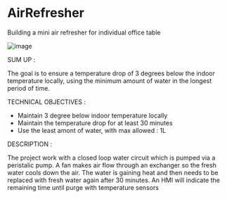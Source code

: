 # AirRefresher
Building a mini air refresher for individual office table

![image](https://github.com/user-attachments/assets/63734737-f077-4738-a0e5-d8b1fb3b0f2d)


SUM UP :

The goal is to ensure a temperature drop of 3 degrees below the indoor temperature locally,
using the minimum amount of water in the longest period of time.

TECHNICAL OBJECTIVES :

  - Maintain 3 degree below indoor temperature locally
  - Maintain the temperature drop for at least 30 minutes
  - Use the least amont of water, with max allowed : 1L

DESCRIPTION :

The project work with a closed loop water circuit which is pumped via a peristalic pump. A
fan makes air flow through an exchanger so the fresh water cools down the air. The water
is gaining heat and then needs to be replaced with fresh water again after 30 minutes.
An HMI will indicate the remaining time until purge with temperature sensors
